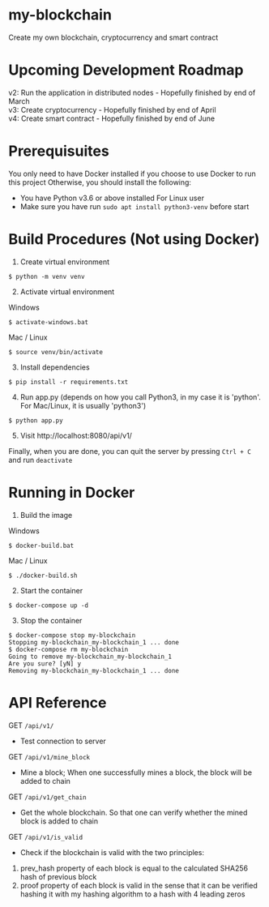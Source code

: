# my-blockchain

Create my own blockchain, cryptocurrency and smart contract

# Upcoming Development Roadmap

v2: Run the application in distributed nodes - Hopefully finished by end of March  
v3: Create cryptocurrency - Hopefully finished by end of April  
v4: Create smart contract - Hopefully finished by end of June

# Prerequisuites

You only need to have Docker installed if you choose to use Docker to run this project
Otherwise, you should install the following:

- You have Python v3.6 or above installed
  For Linux user
- Make sure you have run `sudo apt install python3-venv` before start

# Build Procedures (Not using Docker)

1. Create virtual environment

```
$ python -m venv venv
```

2. Activate virtual environment

Windows

```
$ activate-windows.bat
```

Mac / Linux

```
$ source venv/bin/activate
```

3. Install dependencies

```
$ pip install -r requirements.txt
```

4. Run app.py (depends on how you call Python3, in my case it is 'python'. For Mac/Linux, it is usually 'python3')

```
$ python app.py
```

5. Visit http://localhost:8080/api/v1/

Finally, when you are done, you can quit the server by pressing `Ctrl + C` and run `deactivate`

# Running in Docker

1. Build the image

Windows

```
$ docker-build.bat
```

Mac / Linux

```
$ ./docker-build.sh
```

2. Start the container

```
$ docker-compose up -d
```

3. Stop the container

```
$ docker-compose stop my-blockchain
Stopping my-blockchain_my-blockchain_1 ... done
$ docker-compose rm my-blockchain
Going to remove my-blockchain_my-blockchain_1
Are you sure? [yN] y
Removing my-blockchain_my-blockchain_1 ... done
```

# API Reference

GET `/api/v1/`

- Test connection to server

GET `/api/v1/mine_block`

- Mine a block; When one successfully mines a block, the block will be added to chain

GET `/api/v1/get_chain`

- Get the whole blockchain. So that one can verify whether the mined block is added to chain

GET `/api/v1/is_valid`

- Check if the blockchain is valid with the two principles:

1. prev_hash property of each block is equal to the calculated SHA256 hash of previous block
2. proof property of each block is valid in the sense that it can be verified hashing it with my hashing algorithm to a hash with 4 leading zeros
